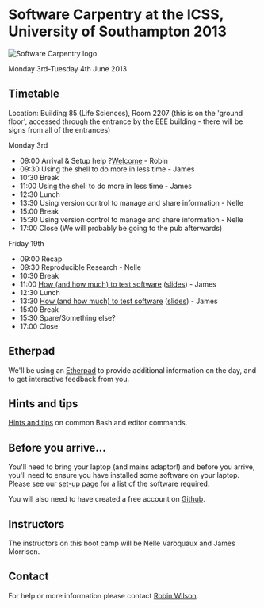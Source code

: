 # Software Carpentry at the ICSS, University of Southampton 2013

![Software Carpentry logo](http://software-carpentry.org/img/software-carpentry-banner.png "Software Carpentry logo")

Monday 3rd-Tuesday 4th June 2013
## Timetable

Location: Building 85 (Life Sciences), Room 2207 (this is on the 'ground floor', accessed through the entrance
by the EEE building - there will be signs from all of the entrances)

Monday 3rd

* 09:00 Arrival & Setup help ?[Welcome](Welcome.ppt) - Robin
* 09:30 Using the shell to do more in less time - James
* 10:30 Break
* 11:00 Using the shell to do more in less time - James
* 12:30 Lunch
* 13:30 Using version control to manage and share information - Nelle
* 15:00 Break
* 15:30 Using version control to manage and share information - Nelle
* 17:00 Close
(We will probably be going to the pub afterwards)

Friday 19th

* 09:00 Recap
* 09:30 Reproducible Research - Nelle
* 10:30 Break
* 11:00 [How (and how much) to test software](testing/README.md) ([slides](testing/Testing.ppt)) - James
* 12:30 Lunch
* 13:30 [How (and how much) to test software](testing/README.md) ([slides](testing/Testing.ppt)) - James
* 15:00 Break
* 15:30 Spare/Something else?
* 17:00 Close

## Etherpad

We'll be using an [Etherpad](https://swcuk.etherpad.mozilla.org/11) to provide additional information on the day, and to get interactive feedback from you.

## Hints and tips

[Hints and tips](HintsAndTips.md) on common Bash and editor commands.

## Before you arrive...

You'll need to bring your laptop (and mains adaptor!) and before you arrive, you'll need to ensure you have installed some software on your laptop. Please see our [set-up page](Setup.md) for a list of the software required.

You will also need to have created a free account on [Github](https://github.com).

## Instructors

The instructors on this boot camp will be Nelle Varoquaux and James Morrison.

## Contact

For help or more information please contact [Robin Wilson](mailto:r.t.wilson@soton.ac.uk).

